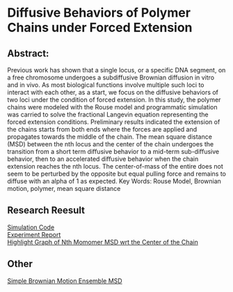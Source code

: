 # Diffusive Behaviors of Polymer Chains under Forced Extension
## Abstract: 
Previous work has shown that a single locus, or a specific DNA segment, on a free chromosome undergoes a subdiffusive Brownian diffusion in vitro and in vivo. As most biological functions involve multiple such loci to interact with each other, as a start, we focus on the diffusive behaviors of two loci under the condition of forced extension. In this study, the polymer chains were modeled with the Rouse model and programmatic simulation was carried to solve the fractional Langevin equation representing the forced extension conditions. Preliminary results indicated the extension of the chains starts from both ends where the forces are applied and propagates towards the middle of the chain. The mean square distance (MSD) between the nth locus and the center of the chain undergoes the transition from a short term diffusive behavior to a mid-term sub-diffusive behavior, then to an accelerated diffusive behavior when the chain extension reaches the nth locus. The center-of-mass of the entire does not seem to be perturbed by the opposite but equal pulling force and remains to diffuse with an alpha of 1 as expected.
Key Words: Rouse Model, Brownian motion, polymer, mean square distance

## Research Reesult
[Simulation Code](python_test/bm_test/test_3d.py)<br> 
[Experiment Report](data/dynamics/force_extension_dynamics/dynamics_of_force_extension_of_dna.md)<br> 
[Highlight Graph of Nth Momomer MSD wrt the Center of the Chain](https://docs.google.com/spreadsheets/d/e/2PACX-1vQ0MQw2Pa8abpHk2KiH6BZaIXhbKDfTusS5cA4SvKvIuDEg80QPQF26xqr-rOOgEevIqeUlIlV-2yPD/pubchart?oid=397119336&format=interactive)

## Other
[Simple Brownian Motion Ensemble MSD](resources/simple_brownian_motion_simulation.png)
